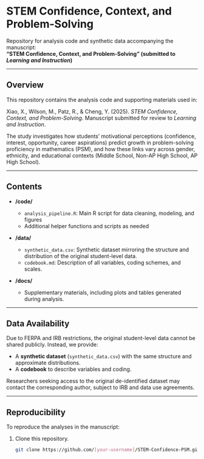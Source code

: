 # STEM Confidence, Context, and Problem-Solving  
Repository for analysis code and synthetic data accompanying the manuscript:  
**“STEM Confidence, Context, and Problem-Solving” (submitted to *Learning and Instruction*)**

---

## Overview  
This repository contains the analysis code and supporting materials used in:  

Xiao, X., Wilson, M., Patz, R., & Cheng, Y. (2025). *STEM Confidence, Context, and Problem-Solving*. Manuscript submitted for review to *Learning and Instruction*.  

The study investigates how students’ motivational perceptions (confidence, interest, opportunity, career aspirations) predict growth in problem-solving proficiency in mathematics (PSM), and how these links vary across gender, ethnicity, and educational contexts (Middle School, Non-AP High School, AP High School).  

---

## Contents  
- **/code/**  
  - `analysis_pipeline.R`: Main R script for data cleaning, modeling, and figures  
  - Additional helper functions and scripts as needed  

- **/data/**  
  - `synthetic_data.csv`: Synthetic dataset mirroring the structure and distribution of the original student-level data.  
  - `codebook.md`: Description of all variables, coding schemes, and scales.  

- **/docs/**  
  - Supplementary materials, including plots and tables generated during analysis.  

---

## Data Availability  
Due to FERPA and IRB restrictions, the original student-level data cannot be shared publicly. Instead, we provide:  
- A **synthetic dataset** (`synthetic_data.csv`) with the same structure and approximate distributions.  
- A **codebook** to describe variables and coding.  

Researchers seeking access to the original de-identified dataset may contact the corresponding author, subject to IRB and data use agreements.  

---

## Reproducibility  
To reproduce the analyses in the manuscript:  

1. Clone this repository.  
   ```bash
   git clone https://github.com/[your-username]/STEM-Confidence-PSM.git

